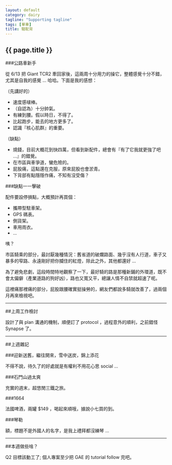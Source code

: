 ```yaml
---
layout: default
category: dairy
tagline: "Supporting tagline"
tags: [單車]
title: 駱駝背
---
```

<h2>{{ page.title }}</h2>

###公路車新手

從 6/13 把 Giant TCR2 牽回家後，這兩周十分用力的操它，整體感覺十分不錯，尤其是自我的感覺 ... 哈哈。下面是我的感想：

（先講好的）

* 速度感啵棒。
* （自認為）十分帥氣。
* 有練到腰。假以時日，不得了。
* 比起跑步，能去的地方更多了。
* 認識『核心肌群』的重要。

（缺點）

* 燒錢，目前大概花到快四萬，但看到新配件，總會有『有了它我就更強了吧 ...』的錯覺。
* 在市區與車爭道，蠻危險的。
* 屁股痛，這點還在克服，原來屁股也會淤青。
* 下背部有點隱隱作痛，不知有沒受傷？

###缺點一一擊破

配件要設停損點，大概預計再買個：

* 攜帶型駐車架。
* GPS 碼表。
* 側貨架。
* 車用雨衣。
* ...

咦？

市區騎乘的部分，最討厭幾種情況：舊省道的破爛路面、幾乎沒有人行道，車子又暴多的窄路、永遠剛好把你攔住的紅燈，除此之外，其他都還好 ...

為了避免悲劇，這段時間特地觀察了一下，最好騎的路是那種新鋪的外環道，既不會太偏僻（產業道路的狗好凶），路也又寬又平，總讓人情不自禁就超速了呢。

這裡痛那裡痛的部分，屁股跟腰確實挺操勞的，網友們都說多騎就改善了，過兩個月再來檢視吧。

---


##上周工作檢討

設計了與 plan 溝通的機制，順便訂了 protocol ，過程意外的順利，之前錯怪 Synapse 了。

---

##上週雜記

###迎新送舊，繼往開來，雪中送炭，錦上添花

不得不說，待久了的好處就是有權利不用花心思 social ...

###石門山過太爽

充實的週末，超悠閒三鐵之旅。

###1664

法國啤酒，兩罐 $149 ，喝起來順哦，據說小七買的到。

###琴勒

額，標題不是外國人的名字，是我上禮拜都沒練琴 ... 

---

##本週做些啥？

Q2 目標該動工了; 個人專案至少把 GAE 的 tutorial follow 完吧。


